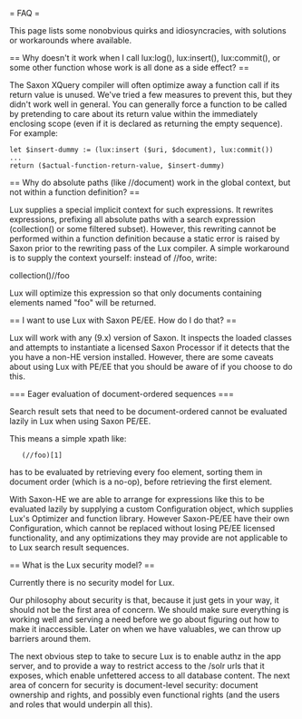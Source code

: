 = FAQ =

This page lists some nonobvious quirks and idiosyncracies, with solutions
or workarounds where available.

== Why doesn't it work when I call lux:log(), lux:insert(), lux:commit(),
or some other function whose work is all done as a side effect? ==

The Saxon XQuery compiler will often optimize away a function call if its
return value is unused. We've tried a few measures to prevent this, but
they didn't work well in general.  You can generally force a function to be
called by pretending to care about its return value within the immediately
enclosing scope (even if it is declared as returning the empty sequence).
For example:

    let $insert-dummy := (lux:insert ($uri, $document), lux:commit())
    ...
    return ($actual-function-return-value, $insert-dummy)

== Why do absolute paths (like //document) work in the global context, but
not within a function definition? ==

Lux supplies a special implicit context for such expressions.  It rewrites
expressions, prefixing all absolute paths with a search expression
(collection() or some filtered subset). However, this rewriting cannot be
performed within a function definition because a static error is raised by
Saxon prior to the rewriting pass of the Lux compiler.  A simple workaround 
is to supply the context yourself: instead of //foo, write:

   collection()//foo

Lux will optimize this expression so that only documents containing
elements named "foo" will be returned.

== I want to use Lux with Saxon PE/EE.  How do I do that? ==

Lux will work with any (9.x) version of Saxon.  It inspects the loaded
classes and attempts to instantiate a licensed Saxon Processor if it
detects that the you have a non-HE version installed.  However, there are
some caveats about using Lux with PE/EE that you should be aware of if you
choose to do this.

=== Eager evaluation of document-ordered sequences === 

Search result sets that need to be document-ordered cannot be evaluated
lazily in Lux when using Saxon PE/EE.

This means a simple xpath like:

       (//foo)[1]

has to be evaluated by retrieving every foo element, sorting them in document
order (which is a no-op), before retrieving the first element.

With Saxon-HE we are able to arrange for expressions like this to be
evaluated lazily by supplying a custom Configuration object, which supplies
Lux's Optimizer and function library.  However Saxon-PE/EE have their own
Configuration, which cannot be replaced without losing PE/EE licensed
functionality, and any optimizations they may provide are not applicable to
to Lux search result sequences.

== What is the Lux security model? ==

Currently there is no security model for Lux.

Our philosophy about security is that, because it just gets in your way, it
should not be the first area of concern. We should make sure everything is
working well and serving a need before we go about figuring out how to make
it inaccessible.  Later on when we have valuables, we can throw up barriers
around them.

The next obvious step to take to secure Lux is to enable authz in the app
server, and to provide a way to restrict access to the /solr urls that it
exposes, which enable unfettered access to all database content.  The next
area of concern for security is document-level security: document ownership
and rights, and possibly even functional rights (and the users and roles
that would underpin all this).

